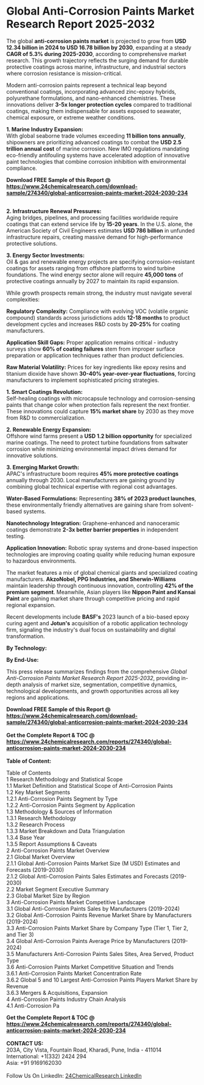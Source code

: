 <h1>Global Anti-Corrosion Paints Market Research Report 2025-2032</h1><p>The global <strong>anti-corrosion paints market</strong> is projected to grow from <strong>USD 12.34 billion in 2024 to USD 16.78 billion by 2030</strong>, expanding at a steady <strong>CAGR of 5.3% during 2025-2030</strong>, according to comprehensive market research. This growth trajectory reflects the surging demand for durable protective coatings across marine, infrastructure, and industrial sectors where corrosion resistance is mission-critical.</p><p>Modern anti-corrosion paints represent a technical leap beyond conventional coatings, incorporating advanced zinc-epoxy hybrids, polyurethane formulations, and nano-enhanced chemistries. These innovations deliver <strong>3-5x longer protection cycles</strong> compared to traditional coatings, making them indispensable for assets exposed to seawater, chemical exposure, or extreme weather conditions.</p><p><strong>1. Marine Industry Expansion:</strong><br>
With global seaborne trade volumes exceeding <strong>11 billion tons annually</strong>, shipowners are prioritizing advanced coatings to combat the <strong>USD 2.5 trillion annual cost</strong> of marine corrosion. New IMO regulations mandating eco-friendly antifouling systems have accelerated adoption of innovative paint technologies that combine corrosion inhibition with environmental compliance.</p><div><b>Download FREE Sample of this Report @ 
            <a href="https://www.24chemicalresearch.com/download-sample/274340/global-anticorrosion-paints-market-2024-2030-234">
            https://www.24chemicalresearch.com/download-sample/274340/global-anticorrosion-paints-market-2024-2030-234</a></b></div><br><p><strong>2. Infrastructure Renewal Pressures:</strong><br>
Aging bridges, pipelines, and processing facilities worldwide require coatings that can extend service life by <strong>15-20 years</strong>. In the U.S. alone, the American Society of Civil Engineers estimates <strong>USD 786 billion</strong> in unfunded infrastructure repairs, creating massive demand for high-performance protective solutions.</p><p><strong>3. Energy Sector Investments:</strong><br>
Oil &amp; gas and renewable energy projects are specifying corrosion-resistant coatings for assets ranging from offshore platforms to wind turbine foundations. The wind energy sector alone will require <strong>45,000 tons</strong> of protective coatings annually by 2027 to maintain its rapid expansion.</p><p>While growth prospects remain strong, the industry must navigate several complexities:</p><p><strong>Regulatory Complexity:</strong> Compliance with evolving VOC (volatile organic compound) standards across jurisdictions adds <strong>12-18 months</strong> to product development cycles and increases R&amp;D costs by <strong>20-25%</strong> for coating manufacturers.</p><p><strong>Application Skill Gaps:</strong> Proper application remains critical - industry surveys show <strong>60% of coating failures</strong> stem from improper surface preparation or application techniques rather than product deficiencies.</p><p><strong>Raw Material Volatility:</strong> Prices for key ingredients like epoxy resins and titanium dioxide have shown <strong>30-40% year-over-year fluctuations</strong>, forcing manufacturers to implement sophisticated pricing strategies.</p><p><strong>1. Smart Coatings Revolution:</strong><br>
Self-healing coatings with microcapsule technology and corrosion-sensing paints that change color when protection fails represent the next frontier. These innovations could capture <strong>15% market share</strong> by 2030 as they move from R&amp;D to commercialization.</p><p><strong>2. Renewable Energy Expansion:</strong><br>
Offshore wind farms present a <strong>USD 1.2 billion opportunity</strong> for specialized marine coatings. The need to protect turbine foundations from saltwater corrosion while minimizing environmental impact drives demand for innovative solutions.</p><p><strong>3. Emerging Market Growth:</strong><br>
APAC's infrastructure boom requires <strong>45% more protective coatings</strong> annually through 2030. Local manufacturers are gaining ground by combining global technical expertise with regional cost advantages.</p><p><strong>Water-Based Formulations:</strong> Representing <strong>38% of 2023 product launches</strong>, these environmentally friendly alternatives are gaining share from solvent-based systems.</p><p><strong>Nanotechnology Integration:</strong> Graphene-enhanced and nanoceramic coatings demonstrate <strong>2-3x better barrier properties</strong> in independent testing.</p><p><strong>Application Innovation:</strong> Robotic spray systems and drone-based inspection technologies are improving coating quality while reducing human exposure to hazardous environments.</p><p>The market features a mix of global chemical giants and specialized coating manufacturers. <strong>AkzoNobel, PPG Industries, and Sherwin-Williams</strong> maintain leadership through continuous innovation, controlling <strong>42% of the premium segment</strong>. Meanwhile, Asian players like <strong>Nippon Paint and Kansai Paint</strong> are gaining market share through competitive pricing and rapid regional expansion.</p><p>Recent developments include <strong>BASF's</strong> 2023 launch of a bio-based epoxy curing agent and <strong>Jotun's</strong> acquisition of a robotic application technology firm, signaling the industry's dual focus on sustainability and digital transformation.</p><p><strong>By Technology:</strong></p><p><strong>By End-Use:</strong></p><p>This press release summarizes findings from the comprehensive <em>Global Anti-Corrosion Paints Market Research Report 2025-2032</em>, providing in-depth analysis of market size, segmentation, competitive dynamics, technological developments, and growth opportunities across all key regions and applications.</p><div><b>Download FREE Sample of this Report @ 
            <a href="https://www.24chemicalresearch.com/download-sample/274340/global-anticorrosion-paints-market-2024-2030-234">
            https://www.24chemicalresearch.com/download-sample/274340/global-anticorrosion-paints-market-2024-2030-234</a></b></div><br><div><b>Get the Complete Report & TOC @ 
            <a href="https://www.24chemicalresearch.com/reports/274340/global-anticorrosion-paints-market-2024-2030-234">
            https://www.24chemicalresearch.com/reports/274340/global-anticorrosion-paints-market-2024-2030-234</a></b></div><br>
            <b>Table of Content:</b><p>Table of Contents<br />
1 Research Methodology and Statistical Scope<br />
1.1 Market Definition and Statistical Scope of Anti-Corrosion Paints<br />
1.2 Key Market Segments<br />
1.2.1 Anti-Corrosion Paints Segment by Type<br />
1.2.2 Anti-Corrosion Paints Segment by Application<br />
1.3 Methodology & Sources of Information<br />
1.3.1 Research Methodology<br />
1.3.2 Research Process<br />
1.3.3 Market Breakdown and Data Triangulation<br />
1.3.4 Base Year<br />
1.3.5 Report Assumptions & Caveats<br />
2 Anti-Corrosion Paints Market Overview<br />
2.1 Global Market Overview<br />
2.1.1 Global Anti-Corrosion Paints Market Size (M USD) Estimates and Forecasts (2019-2030)<br />
2.1.2 Global Anti-Corrosion Paints Sales Estimates and Forecasts (2019-2030)<br />
2.2 Market Segment Executive Summary<br />
2.3 Global Market Size by Region<br />
3 Anti-Corrosion Paints Market Competitive Landscape<br />
3.1 Global Anti-Corrosion Paints Sales by Manufacturers (2019-2024)<br />
3.2 Global Anti-Corrosion Paints Revenue Market Share by Manufacturers (2019-2024)<br />
3.3 Anti-Corrosion Paints Market Share by Company Type (Tier 1, Tier 2, and Tier 3)<br />
3.4 Global Anti-Corrosion Paints Average Price by Manufacturers (2019-2024)<br />
3.5 Manufacturers Anti-Corrosion Paints Sales Sites, Area Served, Product Type<br />
3.6 Anti-Corrosion Paints Market Competitive Situation and Trends<br />
3.6.1 Anti-Corrosion Paints Market Concentration Rate<br />
3.6.2 Global 5 and 10 Largest Anti-Corrosion Paints Players Market Share by Revenue<br />
3.6.3 Mergers & Acquisitions, Expansion<br />
4 Anti-Corrosion Paints Industry Chain Analysis<br />
4.1 Anti-Corrosion Pa</p><div><b>Get the Complete Report & TOC @ 
            <a href="https://www.24chemicalresearch.com/reports/274340/global-anticorrosion-paints-market-2024-2030-234">
            https://www.24chemicalresearch.com/reports/274340/global-anticorrosion-paints-market-2024-2030-234</a></b></div><br><b>CONTACT US:</b><br>
            203A, City Vista, Fountain Road, Kharadi, Pune, India - 411014<br>
            International: +1(332) 2424 294<br>
            Asia: +91 9169162030 <br><br>
            Follow Us On LinkedIn: <a href="https://www.linkedin.com/company/24chemicalresearch/">24ChemicalResearch LinkedIn</a>